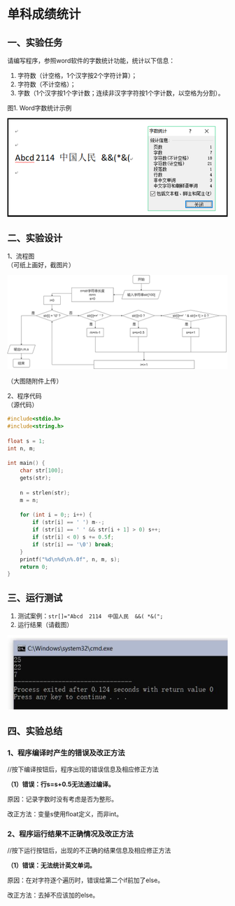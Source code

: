 # 单科成绩统计

## 一、实验任务

请编写程序，参照word软件的字数统计功能，统计以下信息： 

1. 字符数（计空格，1个汉字按2个字符计算）；
2. 字符数（不计空格）；
3. 字数（1个汉字按1个字计数；连续非汉字字符按1个字计数，以空格为分割）。

图1. Word字数统计示例

![](pic/8b1160b6eeb4f7580b49ec85f063011a.png)

## 二、实验设计  

1、流程图  
（可纸上画好，截图片）

![](pic/sy4_1.png)

（大图随附件上传）

2、程序代码  
（源代码）

```c
#include<stdio.h>
#include<string.h>

float s = 1;
int n, m;

int main() {
    char str[100];
    gets(str);

    n = strlen(str);
    m = n;

    for (int i = 0;; i++) {
        if (str[i] == ' ') m--;
        if (str[i] == ' ' && str[i + 1] > 0) s++;
        if (str[i] < 0) s += 0.5f;
        if (str[i] == '\0') break;
    }
    printf("%d\n%d\n%.0f", n, m, s);
    return 0;
}
```

## 三、运行测试

1. 测试案例：`str[]="Abcd  2114  中国人民  &&( *&(";`  
2. 运行结果（请截图）  

![](pic/sy4_2.jpg)

## 四、实验总结

### 1、程序编译时产生的错误及改正方法

//按下编译按钮后，程序出现的错误信息及相应修正方法

**（1）错误：行s=s+0.5无法通过编译。**

原因：记录字数时没有考虑是否为整形。

改正方法：变量s使用float定义，而非int。

### 2、程序运行结果不正确情况及改正方法  

//按下运行按钮后，出现的不正确的结果信息及相应修正方法

**（1）错误：无法统计英文单词。**

原因：在对字符逐个遍历时，错误给第二个if前加了else。

改正方法：去掉不应该加的else。

